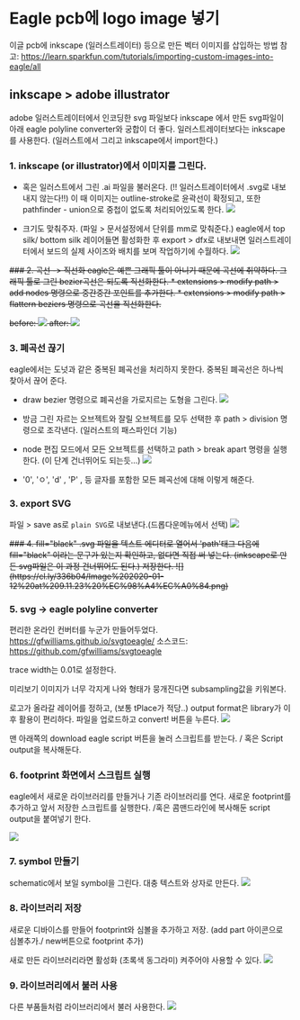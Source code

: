 # Eagle pcb에 logo image 넣기
이글 pcb에 inkscape (일러스트레이터) 등으로 만든 벡터 이미지를 삽입하는 방법
참고: https://learn.sparkfun.com/tutorials/importing-custom-images-into-eagle/all 

## inkscape > adobe illustrator
adobe 일러스트레이터에서 인코딩한 svg 파일보다 inkscape 에서 만든 svg파일이 아래 eagle polyline converter와 궁합이 더 좋다. 일러스트레이터보다는 inkscape를 사용한다. (일러스트에서 그리고  inkscape에서 import한다.)

### 1. inkscape (or illustrator)에서 이미지를 그린다.
* 혹은 일러스트에서 그린 .ai 파일을 불러온다. (!! 일러스트레이터에서 .svg로 내보내지 않는다!!)
이 때 이미지는 outline-stroke로 윤곽선이 확정되고, 또한 pathfinder - union으로 중첩이 없도록 처리되어있도록 한다.
![](https://p195.p4.n0.cdn.getcloudapp.com/items/yAub2Qzd/Image%202020-08-12%20at%2012.01.52%20PM.png?v=f3e9386a35d5f1082a8ed077cc52085f)

* 크기도 맞춰주자. (파일 > 문서설정에서 단위를  mm로 맞춰준다.)
eagle에서 top silk/ bottom silk 레이어들면 활성화한 후 export > dfx로 내보내면 일러스트레이터에서 보드의 실제 사이즈와 배치를 보며 작업하기에 수월하다.
![](https://p195.p4.n0.cdn.getcloudapp.com/items/mXuyB2z9/Image%202020-08-12%20at%2011.59.22%20AM.png?v=87c694d8233bd2e85fcba6aee71e5abd)

<del>
### 2. 곡선 -> 직선화
eagle은 예쁜 그래픽 툴이 아니기 때문에 곡선에 취약하다. 그래픽 툴로 그린 bezier곡선은 되도록 직선화한다.
* extensions > modify path > add nodes 명령으로 중간중간 포인트를 추가한다.
* extensions > modify path > flattern  beziers 명령으로 곡선을 직선화한다.

before:
![](https://p195.p4.n0.cdn.getcloudapp.com/items/v1u2D98Z/Image%202020-08-12%20at%206.26.57%20PM.png?v=805402fd0421557cdbaaaf07758a9248)
after:
![](https://p195.p4.n0.cdn.getcloudapp.com/items/X6uNOvwN/Image%202020-08-12%20at%206.29.08%20PM.png?v=bf766d5068054047f969cce7a7036721)

</del>

### 3. 폐곡선 끊기
eagle에서는 도넛과 같은 중복된 폐곡선을 처리하지 못한다. 중복된 폐곡선은 하나씩 찾아서 끊어 준다.
* draw bezier 명령으로 폐곡선을 가로지르는 도형을 그린다.
![](https://p195.p4.n0.cdn.getcloudapp.com/items/2Nuyy9Kd/Image%202020-08-14%20at%202.15.19%20PM.png?v=f2540a6fb0c51ccf81a3a9be5da768fd)
* 방금 그린 자르는 오브젝트와 잘릴 오브젝트를 모두 선택한 후 path > division 명령으로 조각낸다. (일러스트의 패스파인더 기능)
* node 편집 모드에서 모든 오브젝트를 선택하고 path > break apart 명령을 실행한다. (이 단계 건너뛰어도 되는듯...)
![](https://p195.p4.n0.cdn.getcloudapp.com/items/4gu99W5e/Image%202020-08-14%20at%202.21.10%20PM.png?v=6bce078e8733d97da52373aaafd09b78)

* '0', 'ㅇ', 'd' , 'P' , 등 글자를 포함한 모든 폐곡선에 대해 이렇게 해준다.

### 3. export SVG
파일 > save as로  `plain SVG`로 내보낸다.(드롭다운메뉴에서 선택)
![](https://p195.p4.n0.cdn.getcloudapp.com/items/geuzWKpr/Image%202020-08-12%20at%206.55.18%20PM.png?v=cc2cb662f423656359f34dbe82207238)

<del>
### 4. fill="black"
.svg 파일을 텍스트 에디터로 열어서 'path'태그 다음에 fill="black" 이라는 문구가 있는지 확인하고, 없다면 직접 써 넣는다. (inkscape로 만든 svg파일은 이 과정 건너뛰어도 된다.) 저장한다.
![](https://cl.ly/336b04/Image%202020-01-12%20at%209.11.23%20%EC%98%A4%EC%A0%84.png)
</del>

### 5. svg -> eagle polyline converter
편리한 온라인 컨버터를 누군가 만들어두었다.
https://gfwilliams.github.io/svgtoeagle/
소스코드: https://github.com/gfwilliams/svgtoeagle

trace width는 0.01로 설정한다.

미리보기 이미지가 너무 각지게 나와 형태가 뭉개진다면  subsampling값을 키워본다.

로고가 올라갈 레이어를 정하고, (보통 tPlace가 적당..)
output format은 library가 이후 활용이 편리하다.
파일을 업로드하고 convert!  버튼을 누른다.
![](https://p195.p4.n0.cdn.getcloudapp.com/items/P8ubEO70/Image%202020-08-12%20at%206.58.57%20PM.png?v=f57b1200235e6ab4e656056e330bac48)

맨 아래쪽의 download eagle script 버튼을 눌러 스크립트를 받는다. / 혹은 Script output을 복사해둔다.

### 6. footprint 화면에서 스크립트 실행
eagle에서 새로운 라이브러리를 만들거나 기존 라이브러리를 연다.
새로운 footprint를 추가하고 앞서 저장한 스크립트를 실행한다.
/혹은 콤맨드라인에 복사해둔 script output을 붙여넣기 한다.

![](https://p195.p4.n0.cdn.getcloudapp.com/items/5zuG1oOy/Image%202020-08-12%20at%207.02.25%20PM.png?v=df5ecee54292ff5a891c2686d4e4aa6d)

### 7. symbol 만들기
schematic에서 보일 symbol을 그린다. 대충 텍스트와 상자로 만든다.
![](https://p195.p4.n0.cdn.getcloudapp.com/items/4gu9yG8N/Image%202020-08-12%20at%207.05.57%20PM.png?v=00b83487355100f6a9914ce55d73ad72)

### 8. 라이브러리 저장
새로운 디바이스를 만들어 footprint와 심볼을 추가하고 저장.
(add part 아이콘으로 심볼추가./ new버튼으로 footprint 추가)

새로 만든 라이브러리라면 활성화 (초록색 동그라미) 켜주어야 사용할 수 있다.
![](https://p195.p4.n0.cdn.getcloudapp.com/items/12uJyjX4/Image%202020-08-12%20at%207.16.37%20PM.png?v=29af3c807e6960959e7a2d0ae532b4fd)

### 9. 라이브러리에서 불러 사용
다른 부품들처럼 라이브러리에서 불러 사용한다.
![](https://p195.p4.n0.cdn.getcloudapp.com/items/xQuLWkWY/Image%202020-08-12%20at%207.29.49%20PM.png?v=f9aef30163eff93bbdee9e676e3798ee)




